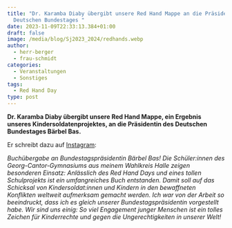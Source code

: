 ```yaml
---
title: "Dr. Karamba Diaby übergibt unsere Red Hand Mappe an die Präsidentin des
  Deutschen Bundestages "
date: 2023-11-09T22:33:13.384+01:00
draft: false
image: /media/blog/Sj2023_2024/redhands.webp
author:
  - herr-berger
  - frau-schmidt
categories:
  - Veranstaltungen
  - Sonstiges
tags:
  - Red Hand Day
type: post
---
```

**Dr. Karamba Diaby übergibt unsere Red Hand Mappe, ein Ergebnis unseres Kindersoldatenprojektes, an die Präsidentin des Deutschen Bundestages Bärbel Bas.** 

Er schreibt dazu auf [Instagram](https://www.instagram.com/p/CzYNnQctzc5/?utm_source=ig_web_button_share_sheet):

_Buchübergabe an Bundestagspräsidentin Bärbel Bas!
Die Schüler:innen des Georg-Cantor-Gymnasiums aus meinem Wahlkreis Halle zeigen besonderen Einsatz: Anlässlich des Red Hand Days und eines tollen Schulprojekts ist ein umfangreiches Buch entstanden. Damit soll auf das Schicksal von Kindersoldat:innen und Kindern in den bewaffneten Konflikten weltweit aufmerksam gemacht werden.
Ich war von der Arbeit so beeindruckt, dass ich es gleich unserer Bundestagspräsidentin vorgestellt habe. Wir sind uns einig: So viel Engagement junger Menschen ist ein tolles Zeichen für Kinderrechte und gegen die Ungerechtigkeiten in unserer Welt!_ 
